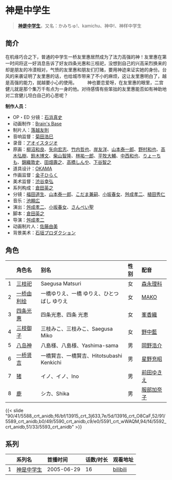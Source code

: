 # 神是中学生


> <u>**[神是中学生](https://bgm.tv/subject/4235)**</u>，又名：かみちゅ!、kamichu、神中!、神样中学生

## 简介

在机缘巧合之下，普通的中学生一桥友里惠居然成为了法力高强的神！友里惠在第一时间将这一好消息告诉了好友四条光惠和三枝祀，没想到自己的兴高采烈换来的却是朋友的冷漠相对，气愤的友里惠和朋友们打赌，要用神迹来证实她的身份。台风的来袭证明了友里惠的话，也给城市带来了不小的麻烦，这让友里惠明白了，越是高强的能力，就越要小心的使用。 
　　神也要恋爱呀，在友里惠的眼里，二宫健儿就是那个集万千有点为一身的他。对待感情有些笨拙的友里惠能否如有神助地对二宫健儿坦白自己的心思呢？

**制作人员：**
- OP・ED 分镜：[石浜真史](https://bgm.tv/person/1370)
- 动画制作：[Brain's Base](https://bgm.tv/person/3329)
- 制片人：[落越友則](https://bgm.tv/person/39257)
- 音响监督：[菊田浩巳](https://bgm.tv/person/58)
- 录音：[アオイスタジオ](https://bgm.tv/person/32105)
- 原画：[柳沼和良](https://bgm.tv/person/11359)、[矢向宏志](https://bgm.tv/person/12763)、[竹内哲也](https://bgm.tv/person/3047)、[岸友洋](https://bgm.tv/person/13998)、[山本泰一郎](https://bgm.tv/person/682)、[野村和也](https://bgm.tv/person/9860)、[高木弘樹](https://bgm.tv/person/1305)、[鈴木博文](https://bgm.tv/person/642)、[柴山智隆](https://bgm.tv/person/21180)、[林祐一郎](https://bgm.tv/person/14362)、[平牧大輔](https://bgm.tv/person/13069)、[中西和也](https://bgm.tv/person/32387)、[りょーちも](https://bgm.tv/person/3557)、[錦織敦史](https://bgm.tv/person/3223)、[田畑壽之](https://bgm.tv/person/13809)、[高橋しんや](https://bgm.tv/person/455)、[下谷智之](https://bgm.tv/person/3485)
- 道具设计：[OKAMA](https://bgm.tv/person/3087)
- 作画监督：[金子ひらく](https://bgm.tv/person/6354)
- 美术监督：[渋谷幸弘](https://bgm.tv/person/11251)
- 系列构成：[倉田英之](https://bgm.tv/person/375)
- 分镜：[福田道生](https://bgm.tv/person/2610)、[山本泰一郎](https://bgm.tv/person/682)、[こだま兼嗣](https://bgm.tv/person/1400)、[小坂春女](https://bgm.tv/person/1092)、[舛成孝二](https://bgm.tv/person/376)、[植田秀仁](https://bgm.tv/person/806)
- 音乐：[池頼広](https://bgm.tv/person/663)
- 演出：[舛成孝二](https://bgm.tv/person/376)、[小坂春女](https://bgm.tv/person/1092)、[さんぺい聖](https://bgm.tv/person/13718)
- 脚本：[倉田英之](https://bgm.tv/person/375)
- 导演：[舛成孝二](https://bgm.tv/person/376)
- 动画制片人：[佐藤由美](https://bgm.tv/person/49339)
- 背景美术：[石垣プロダクション](https://bgm.tv/person/63929)

## 角色

|     |   角色名   |   别名  | 性别 |  配音  |
|:--- |:------  |:----      |:---  |:--   |
| 1 | [三枝祀](https://bgm.tv/character/5588) | Saegusa Matsuri | 女 | [森永理科](https://bgm.tv/person/4695) |
| 2 | [一桥由利绘](https://bgm.tv/character/13915) | 一橋ゆりえ、一橋 ゆりえ、ひとつばし ゆりえ | 女 | [MAKO](https://bgm.tv/person/6768) |
| 3 | [四条光惠](https://bgm.tv/character/13916) | 四条光恵、四条 光恵 | 女 | [峯香織](https://bgm.tv/person/5481) |
| 4 | [三枝御子](https://bgm.tv/character/5589) | 三枝みこ、三枝みこ、Saegusa Miko | 女 | [野中藍](https://bgm.tv/person/4371) |
| 5 | [八岛神](https://bgm.tv/character/5590) | 八島様、八島様、Yashima-sama | 男 | [岡野浩介](https://bgm.tv/person/3937) |
| 6 | [一桥贤吉](https://bgm.tv/character/5591) | 一橋賢吉、一橋賢吉、Hitotsubashi Kenkichi | 男 | [星野充昭](https://bgm.tv/person/4287) |
| 7 | [猪](https://bgm.tv/character/5592) | イノ、イノ、Ino | 男 | [前田ゆきえ](https://bgm.tv/person/3952) |
| 8 | [鹿](https://bgm.tv/character/5593) | シカ、Shika | 男 | [服部加奈子](https://bgm.tv/person/5469) |

{{< slide "90/41/5588_crt_anidb,f6/bf/13915_crt_3j633,7e/5d/13916_crt_O8CaF,52/91/5589_crt_anidb,b0/49/5590_crt_anidb,c9/e0/5591_crt_wWAQM,94/f4/5592_crt_anidb,51/33/5593_crt_anidb" >}}

## 系列

|     |   系列名   |   首播时间  | 话数/时长  | 观看地址 |
|:---  |:------    |:----      |:---       |:---  |
| 1 |[神是中学生](https://bgm.tv/subject/4235)| 2005-06-29 | 16 | [bilibili](https://www.bilibili.com/bangumi/play/ss1858)  |




